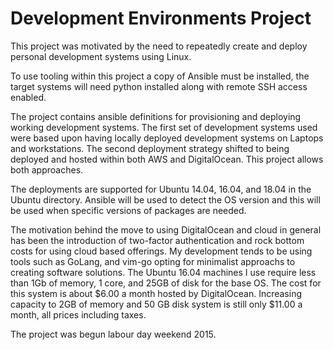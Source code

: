 Development Environments Project
================================


This project was motivated by the need to repeatedly create and deploy personal development systems using Linux.

To use tooling within this project a copy of Ansible must be installed, the target systems will need python
installed along with remote SSH access enabled.

The project contains ansible definitions for provisioning and deploying working development systems.
The first set of development systems used were based upon having locally deployed development systems on 
Laptops and workstations.  The second deployment strategy shifted to being deployed and hosted within 
both AWS and DigitalOcean.  This project allows both approaches.

The deployments are supported for Ubuntu 14.04, 16.04, and 18.04 in the Ubuntu directory.  Ansible will
be used to detect the OS version and this will be used when specific versions of packages are
needed.

The motivation behind the move to using DigitalOcean and cloud in general has been the introduction of
two-factor authentication and rock bottom costs for using cloud based offerings.  My development tends
to be using tools such as GoLang, and vim-go opting for minimalist approachs to creating software solutions.
The Ubuntu 16.04 machines I use require less than 1Gb of memory, 1 core, and 25GB of disk for the base OS.
The cost for this system is about $6.00 a month hosted by DigitalOcean.  Increasing capacity to 2GB of 
memory and 50 GB disk system is still only $11.00 a month, all prices including taxes.

The project was begun labour day weekend 2015.
